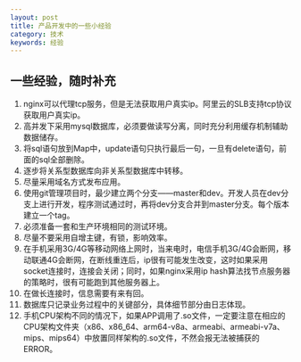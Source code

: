 ```yaml
---
layout: post
title: 产品开发中的一些小经验
category: 技术
keywords: 经验
---
```


## 一些经验，随时补充

1.	nginx可以代理tcp服务，但是无法获取用户真实ip。阿里云的SLB支持tcp协议获取用户真实ip。
2.	高并发下采用mysql数据库，必须要做读写分离，同时充分利用缓存机制辅助数据储存。
3.	将sql语句放到Map中，update语句只执行最后一句，一旦有delete语句，前面的sql全部删除。
4.	逐步将关系型数据库向非关系型数据库中转移。
5.	尽量采用域名方式发布应用。
6.	使用git管理项目时，最少建立两个分支——master和dev。开发人员在dev分支上进行开发，程序测试通过时，再将dev分支合并到master分支。每个版本建立一个tag。
7.	必须准备一套和生产环境相同的测试环境。
8.	尽量不要采用自增主键，有锁，影响效率。
9.	在手机采用3G/4G等移动网络上网时，当来电时，电信手机3G/4G会断网，移动联通4G会断网，在断线重连后，ip很有可能发生改变，这时如果采用socket连接时，连接会关闭；同时，如果nginx采用ip hash算法找节点服务器的策略时，很有可能跑到其他服务器上。
10.	在做长连接时，信息需要有来有回。
11.	数据库只记录业务过程中的关键部分，具体细节部分由日志体现。
12.	手机CPU架构不同的情况下，如果APP调用了.so文件，一定要注意在相应的CPU架构文件夹（x86、x86_64、arm64-v8a、armeabi、armeabi-v7a、mips、mips64）中放置同样架构的.so文件，不然会报无法被捕获的ERROR。


